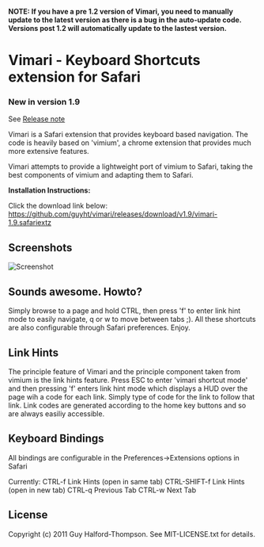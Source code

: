 **NOTE: If you have a pre 1.2 version of Vimari, you need to manually update to the latest version as there is a bug in the auto-update code.  Versions post 1.2 will automatically update to the lastest version.**

Vimari - Keyboard Shortcuts extension for Safari
================================================

### New in version 1.9
See [Release note](https://github.com/guyht/vimari/releases/tag/v1.9)


Vimari is a Safari extension that provides keyboard based navigation.  The code is heavily based on 'vimium', a chrome extension that provides much more extensive features.

Vimari attempts to provide a lightweight port of vimium to Safari, taking the best components of vimium and adapting them to Safari.

__Installation Instructions:__

Click the download link below:
	https://github.com/guyht/vimari/releases/download/v1.9/vimari-1.9.safariextz


Screenshots
-----------

![Screenshot](https://github.com/guyht/vimari/raw/gh-pages/shot.png)


Sounds awesome.  Howto?
-----------------------

Simply browse to a page and hold CTRL, then press 'f' to enter link hint mode to easily navigate, q or w to move between tabs ;).  All these shortcuts are also configurable through Safari preferences.  Enjoy.

Link Hints
----------

The principle feature of Vimari and the principle component taken from vimium is the link hints feature.  Press ESC to enter 'vimari shortcut mode' and then pressing 'f' enters link hint mode which displays a HUD over the page wih a code for each link.  Simply type of code for the link to follow that link.  Link codes are generated according to the home key buttons and so are always easiliy accessible.

Keyboard Bindings
-----------------

All bindings are configurable in the Preferences->Extensions options in Safari

Currently:
	CTRL-f	Link Hints (open in same tab)
	CTRL-SHIFT-f Link Hints (open in new tab)
	CTRL-q 	Previous Tab
	CTRL-w	Next Tab



License
-------
Copyright (c) 2011 Guy Halford-Thompson. See MIT-LICENSE.txt for details.
